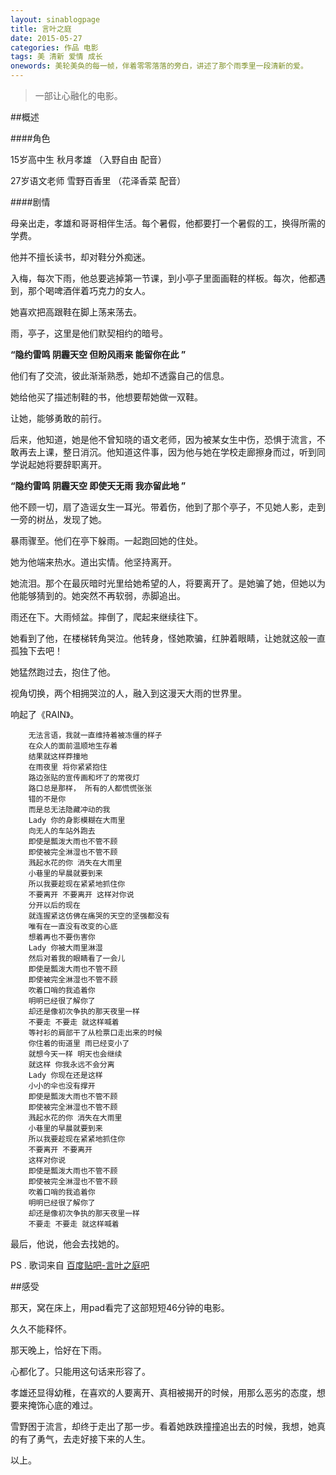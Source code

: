 ```yaml
---
layout: sinablogpage
title: 言叶之庭 
date: 2015-05-27
categories: 作品 电影 
tags: 美 清新 爱情 成长
onewords: 美轮美奂的每一帧，伴着零零落落的旁白，讲述了那个雨季里一段清新的爱。
---
```

> 一部让心融化的电影。

##概述

####角色

15岁高中生 秋月孝雄 （入野自由 配音）

27岁语文老师 雪野百香里 （花泽香菜 配音）

####剧情

母亲出走，孝雄和哥哥相伴生活。每个暑假，他都要打一个暑假的工，换得所需的学费。

他并不擅长读书，却对鞋分外痴迷。

入梅，每次下雨，他总要逃掉第一节课，到小亭子里面画鞋的样板。每次，他都遇到，那个喝啤酒伴着巧克力的女人。

她喜欢把高跟鞋在脚上荡来荡去。

雨，亭子，这里是他们默契相约的暗号。



**“隐约雷鸣 阴霾天空 但盼风雨来 能留你在此 ”**


他们有了交流，彼此渐渐熟悉，她却不透露自己的信息。

她给他买了描述制鞋的书，他想要帮她做一双鞋。

让她，能够勇敢的前行。
    
后来，他知道，她是他不曾知晓的语文老师，因为被某女生中伤，恐惧于流言，不敢再去上课，整日消沉。他知道这件事，因为他与她在学校走廊擦身而过，听到同学说起她将要辞职离开。



**“隐约雷鸣 阴霾天空 即使天无雨 我亦留此地 ”**


他不顾一切，扇了造谣女生一耳光。带着伤，他到了那个亭子，不见她人影，走到一旁的树丛，发现了她。

暴雨骤至。他们在亭下躲雨。一起跑回她的住处。

她为他端来热水。道出实情。他坚持离开。

她流泪。那个在最灰暗时光里给她希望的人，将要离开了。是她骗了她，但她以为他能够猜到的。她突然不再软弱，赤脚追出。

雨还在下。大雨倾盆。摔倒了，爬起来继续往下。

她看到了他，在楼梯转角哭泣。他转身，怪她欺骗，红肿着眼睛，让她就这般一直孤独下去吧！

她猛然跑过去，抱住了他。

视角切换，两个相拥哭泣的人，融入到这漫天大雨的世界里。

响起了《RAIN》。

        无法言语，我就一直维持着被冻僵的样子
        在众人的面前温顺地生存着
        结果就这样莽撞地
        在雨夜里 将你紧紧抱住
        路边张贴的宣传画和坏了的常夜灯
        路口总是那样， 所有的人都慌慌张张
        错的不是你
        而是总无法隐藏冲动的我
        Lady 你的身影模糊在大雨里
        向无人的车站外跑去
        即使是瓢泼大雨也不管不顾 
        即使被完全淋湿也不管不顾
        溅起水花的你 消失在大雨里 
        小巷里的早晨就要到来
        所以我要趁现在紧紧地抓住你 
        不要离开 不要离开 这样对你说
        分开以后的现在 
        就连握紧这仿佛在痛哭的天空的坚强都没有 
        唯有在一直没有改变的心底
        想着再也不要伤害你
        Lady 你被大雨里淋湿
        然后对着我的眼睛看了一会儿 
        即使是瓢泼大雨也不管不顾 
        即使被完全淋湿也不管不顾
        吹着口哨的我追着你 
        明明已经很了解你了 
        却还是像初次争执的那天夜里一样 
        不要走 不要走 就这样喊着
        等衬衫的肩部干了从检票口走出来的时候
        你住着的街道里 雨已经变小了
        就想今天一样 明天也会继续 
        就这样 你我永远不会分离
        Lady 你现在还是这样 
        小小的伞也没有撑开
        即使是瓢泼大雨也不管不顾 
        即使被完全淋湿也不管不顾
        溅起水花的你 消失在大雨里 
        小巷里的早晨就要到来
        所以我要趁现在紧紧地抓住你 
        不要离开 不要离开 
        这样对你说
        即使是瓢泼大雨也不管不顾 
        即使被完全淋湿也不管不顾 
        吹着口哨的我追着你 
        明明已经很了解你了 
        却还是像初次争执的那天夜里一样
        不要走 不要走 就这样喊着


最后，他说，他会去找她的。

PS . 歌词来自 [百度贴吧-言叶之庭吧](http://tieba.baidu.com/p/2366444328)

##感受

那天，窝在床上，用pad看完了这部短短46分钟的电影。

久久不能释怀。

那天晚上，恰好在下雨。

心都化了。只能用这句话来形容了。

孝雄还显得幼稚，在喜欢的人要离开、真相被揭开的时候，用那么恶劣的态度，想要来掩饰心底的难过。

雪野困于流言，却终于走出了那一步。看着她跌跌撞撞追出去的时候，我想，她真的有了勇气，去走好接下来的人生。

以上。
